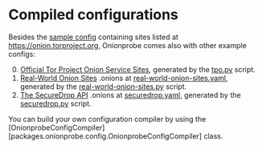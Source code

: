 # Compiled configurations

Besides the [sample config][] containing sites listed at
https://onion.torproject.org, Onionprobe comes also with other example configs:

0. [Official Tor Project Onion Service Sites](https://onion.torproject.org/onionbalancev3-services.yaml), generated by the [tpo.py][] script.
1. [Real-World Onion Sites](https://github.com/alecmuffett/real-world-onion-sites) .onions at
   [real-world-onion-sites.yaml][], generated by the
   [real-world-onion-sites.py][] script.
2. [The SecureDrop API](https://securedrop.org/api/v1/directory/) .onions at
   [securedrop.yaml][], generated by the
   [securedrop.py][] script.

You can build your own configuration compiler by using the
[OnionprobeConfigCompiler][packages.onionprobe.config.OnionprobeConfigCompiler] class.

[tpo.py]: https://gitlab.torproject.org/tpo/onion-services/onionprobe/-/blob/main/packages/tpo.py
[securedrop.py]: https://gitlab.torproject.org/tpo/onion-services/onionprobe/-/blob/main/packages/securedrop.py
[real-world-onion-sites.py]: https://gitlab.torproject.org/tpo/onion-services/onionprobe/-/blob/main/packages/real-world-onion-sites.py
[sample config]: https://gitlab.torproject.org/tpo/onion-services/onionprobe/-/blob/main/configs/tor.yaml
[real-world-onion-sites.yaml]: https://gitlab.torproject.org/tpo/onion-services/onionprobe/-/blob/main/configs/real-world-onion-sites.yaml
[securedrop.yaml]: https://gitlab.torproject.org/tpo/onion-services/onionprobe/-/blob/main/configs/securedrop.yaml
